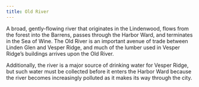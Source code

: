 ```yaml
---
title: Old River
---
```


A broad, gently-flowing river that originates in the Lindenwood, flows from the forest into the Barrens, passes through the Harbor Ward, and terminates in the Sea of Wine. The Old River is an important avenue of trade between Linden Glen and Vesper Ridge, and much of the lumber used in Vesper Ridge’s buildings arrives upon the Old River.

Additionally, the river is a major source of drinking water for Vesper Ridge, but such water must be collected before it enters the Harbor Ward because the river becomes increasingly polluted as it makes its way through the city.